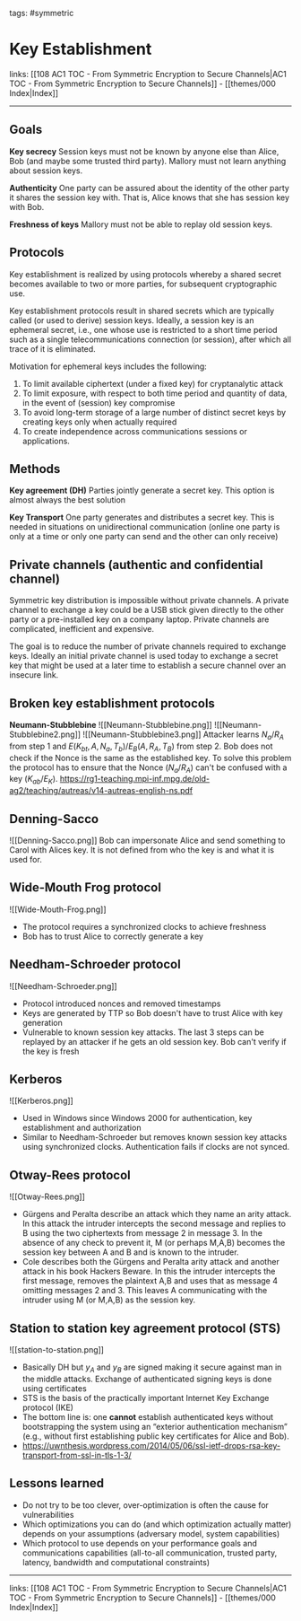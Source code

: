 tags: #symmetric 

# Key Establishment

links:  [[108 AC1 TOC - From Symmetric Encryption to Secure Channels|AC1 TOC - From Symmetric Encryption to Secure Channels]] - [[themes/000 Index|Index]]

---

## Goals

**Key secrecy**
Session keys must not be known by anyone else than Alice, Bob (and maybe some trusted third party). Mallory must not learn anything about session keys.

**Authenticity**
One party can be assured about the identity of the other party it shares the session key with. That is, Alice knows that she has session key with Bob.

**Freshness of keys**
Mallory must not be able to replay old session keys.


## Protocols

Key establishment is realized by using protocols whereby a shared secret becomes available to two or more parties, for subsequent cryptographic use.

Key establishment protocols result in shared secrets which are typically called (or used to derive) session keys. Ideally, a session key is an ephemeral secret, i.e., one whose use is restricted to a short time period such as a single telecommunications connection (or session), after which all trace of it is eliminated.

Motivation for ephemeral keys includes the following:
1. To limit available ciphertext (under a fixed key) for cryptanalytic attack
2. To limit exposure, with respect to both time period and quantity of data, in the event of (session) key compromise
3. To avoid long-term storage of a large number of distinct secret keys by creating keys only when actually required
4. To create independence across communications sessions or applications.


## Methods

**Key agreement (DH)**
Parties jointly generate a secret key. This option is almost always the best solution

**Key Transport**
One party generates and distributes a secret key. This is needed in situations on unidirectional communication (online one party is only at a time or only one party can send and the other can only receive)


## Private channels (authentic and confidential channel)

Symmetric key distribution is impossible without private channels. A private channel to exchange a key could be a USB stick given directly to the other party or a pre-installed key on a company laptop. Private channels are complicated, inefficient and expensive.

The goal is to reduce the number of private channels required to exchange keys. Ideally an initial private channel is used today to exchange a secret key that might be used at a later time to establish a secure channel over an insecure link.


## Broken key establishment protocols

**Neumann-Stubblebine**
![[Neumann-Stubblebine.png]]
![[Neumann-Stubblebine2.png]]
![[Neumann-Stubblebine3.png]]
Attacker learns $N_a / R_A$  from step 1 and $E(K_{bt}, A, N_a, T_b) / E_B(A, R_A, T_B)$ from step 2. Bob does not check if the Nonce is the same as the established key. To solve this problem the protocol has to ensure that the Nonce ($N_a / R_A$) can't be confused with a key ($K_{ab} / E_K$).
https://rg1-teaching.mpi-inf.mpg.de/old-ag2/teaching/autreas/v14-autreas-english-ns.pdf


## Denning-Sacco

![[Denning-Sacco.png]]
Bob can impersonate Alice and send something to Carol with Alices key. It is not defined from who the key is and what it is used for.


## Wide-Mouth Frog protocol

![[Wide-Mouth-Frog.png]]
- The protocol requires a synchronized clocks to achieve freshness
- Bob has to trust Alice to correctly generate a key


## Needham-Schroeder protocol

![[Needham-Schroeder.png]]
- Protocol introduced nonces and removed timestamps
- Keys are generated by TTP so Bob doesn't have to trust Alice with key generation
- Vulnerable to known session key attacks. The last 3 steps can be replayed by an attacker if he gets an old session key. Bob can't verify if the key is fresh


## Kerberos

![[Kerberos.png]]
- Used in Windows since Windows 2000 for authentication, key establishment and authorization
- Similar to Needham-Schroeder but removes known session key attacks using synchronized clocks. Authentication fails if clocks are not synced.


## Otway-Rees protocol

![[Otway-Rees.png]]
- Gürgens and Peralta describe an attack which they name an arity attack. In this attack the intruder intercepts the second message and replies to B using the two ciphertexts from message 2 in message 3. In the absence of any check to prevent it, M (or perhaps M,A,B) becomes the session key between A and B and is known to the intruder.
- Cole describes both the Gürgens and Peralta arity attack and another attack in his book Hackers Beware. In this the intruder intercepts the first message, removes the plaintext A,B and uses that as message 4 omitting messages 2 and 3. This leaves A communicating with the intruder using M (or M,A,B) as the session key.


## Station to station key agreement protocol (STS)

![[station-to-station.png]]

- Basically DH but $y_A$ and $y_B$ are signed making it secure against man in the middle attacks. Exchange of authenticated signing keys is done using certificates
- STS is the basis of the practically important Internet Key Exchange protocol (IKE)
- The bottom line is: one **cannot** establish authenticated keys without bootstrapping the system using an “exterior authentication mechanism” (e.g., without first establishing public key certificates for Alice and Bob).
- https://uwnthesis.wordpress.com/2014/05/06/ssl-ietf-drops-rsa-key-transport-from-ssl-in-tls-1-3/


## Lessons learned
- Do not try to be too clever, over-optimization is often the cause for vulnerabilities
- Which optimizations you can do (and which optimization actually matter) depends on your assumptions (adversary model, system capabilities)
- Which protocol to use depends on your performance goals and communications capabilities (all-to-all communication, trusted party, latency, bandwidth and computational constraints)

---

links:  [[108 AC1 TOC - From Symmetric Encryption to Secure Channels|AC1 TOC - From Symmetric Encryption to Secure Channels]] - [[themes/000 Index|Index]]